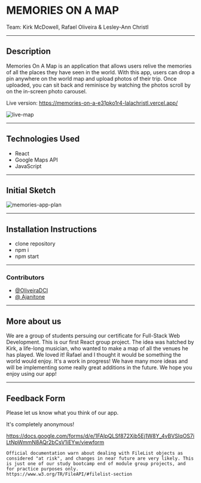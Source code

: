 # MEMORIES ON A MAP
Team: Kirk McDowell, Rafael Oliveira & Lesley-Ann Christl

---

## Description

Memories On A Map is an application that allows users relive the memories of all the places they have seen in the world. With this app, users can drop a pin anywhere on the world map and upload photos of their trip. Once uploaded, you can sit back and reminisce by watching the photos scroll by on the in-screen photo carousel. 

Live version: https://memories-on-a-e31pko1r4-lalachristl.vercel.app/

![live-map](https://user-images.githubusercontent.com/73485164/201769525-7d52ccbc-ac59-4a65-8f64-9f619df7a4c6.png)



---

## Technologies Used
- React
- Google Maps API
- JavaScript

---

## Initial Sketch

![memories-app-plan](https://user-images.githubusercontent.com/73485164/201766019-00980afb-85b5-426c-84e6-27171ace5b42.svg)

---

## Installation Instructions
- clone repository 
- npm i 
- npm start
---
### Contributors
- [@OliveiraDCI
](https://github.com/OliveiraDCI)
- [@
Ajanitone
](https://github.com/Ajanitone)

---

## More about us
We are a group of students persuing our certificate for Full-Stack Web Development. This is our first React group project. The idea was hatched by Kirk, a life-long musician, who wanted to make a map of all the venues he has played. We loved it! Rafael and I thought it would be something the world would enjoy. It's a work in progress! We have many more ideas and will be implementing some really great additions in the future. We hope you enjoy using our app!


---

## Feedback Form
Please let us know what you think of our app. 

It's completely anonymous!

https://docs.google.com/forms/d/e/1FAIpQLSf872Xib5Ej1W8Y_4vBVSIqOS7iLtNpWmmN8AQr2bCsV1iEYw/viewform


```
Official documentation warn about dealing with FileList objects as considered "at risk", and changes in near future are very likely. This is just one of our study bootcamp end of module group projects, and for practice purposes only.
https://www.w3.org/TR/FileAPI/#filelist-section
```
